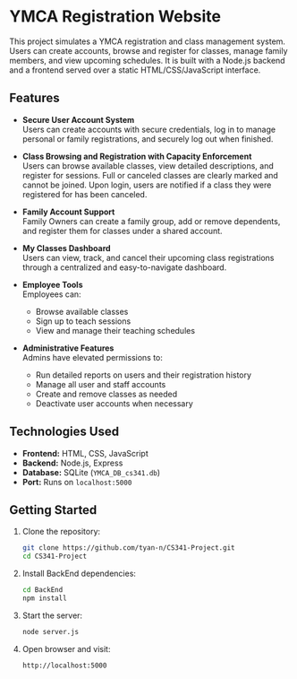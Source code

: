 # YMCA Registration Website

This project simulates a YMCA registration and class management system. Users can create accounts, browse and register for classes, manage family members, and view upcoming schedules. It is built with a Node.js backend and a frontend served over a static HTML/CSS/JavaScript interface.

## Features

- **Secure User Account System**  
  Users can create accounts with secure credentials, log in to manage personal or family registrations, and securely log out when finished.

- **Class Browsing and Registration with Capacity Enforcement**  
  Users can browse available classes, view detailed descriptions, and register for sessions. Full or canceled classes are clearly marked and cannot be joined. Upon login, users are notified if a class they were registered for has been canceled.

- **Family Account Support**  
  Family Owners can create a family group, add or remove dependents, and register them for classes under a shared account.

- **My Classes Dashboard**  
  Users can view, track, and cancel their upcoming class registrations through a centralized and easy-to-navigate dashboard.

- **Employee Tools**  
  Employees can:
  - Browse available classes
  - Sign up to teach sessions
  - View and manage their teaching schedules

- **Administrative Features**  
  Admins have elevated permissions to:
  - Run detailed reports on users and their registration history
  - Manage all user and staff accounts
  - Create and remove classes as needed
  - Deactivate user accounts when necessary

## Technologies Used

- **Frontend:** HTML, CSS, JavaScript
- **Backend:** Node.js, Express
- **Database:** SQLite (`YMCA_DB_cs341.db`)
- **Port:** Runs on `localhost:5000`

## Getting Started

1. Clone the repository:
   ```bash
   git clone https://github.com/tyan-n/CS341-Project.git
   cd CS341-Project

2. Install BackEnd dependencies:
   ```bash
   cd BackEnd
   npm install

3. Start the server:
   ```bash
   node server.js

4. Open browser and visit:
   ```bash
   http://localhost:5000
